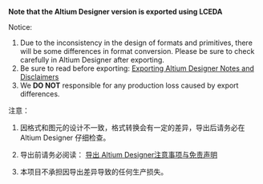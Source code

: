 **Note that the Altium Designer version is exported using LCEDA**

Notice:
1. Due to the inconsistency in the design of formats and primitives, there will be some differences in format conversion. Please be sure to check carefully in Altium Designer after exporting.
2. Be sure to read before exporting: [Exporting Altium Designer Notes and Disclaimers](https://prodocs.lceda.cn/cn/import-export/export-altium-designer/index.html)
3. We **DO NOT** responsible for any production loss caused by export differences.



注意：

1. 因格式和图元的设计不一致，格式转换会有一定的差异，导出后请务必在 Altium Designer 仔细检查。

2. 导出前请务必阅读： [导出 Altium Designer注意事项与免责声明](https://prodocs.lceda.cn/cn/import-export/export-altium-designer/index.html)

3. 本项目不承担因导出差异导致的任何生产损失。